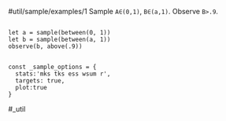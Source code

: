 #util/sample/examples/1 Sample `A∈(0,1)`, `B∈(a,1)`. Observe `B>.9`.
```js:js_input

let a = sample(between(0, 1))
let b = sample(between(a, 1))
observe(b, above(.9))

```
```js:js_removed

const _sample_options = {
  stats:'mks tks ess wsum r',
  targets: true,
  plot:true
}

```
#_util